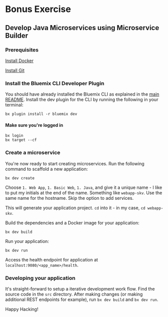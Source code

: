 # Bonus Exercise
## Develop Java Microservices using Microservice Builder

### Prerequisites

[Install Docker](https://www.docker.com/community-edition)

[Install Git](https://git-scm.com/downloads)

### Install the Bluemix CLI Developer Plugin

You should have already installed the Bluemix CLI as explained in the [main README](../README.md). Install the dev plugin for the CLI by running the following in your terminal:

```
bx plugin install -r bluemix dev
```

#### Make sure you're logged in

```
bx login
bx target --cf
```

### Create a microservice

You're now ready to start creating microservices. Run the following command to scaffold a new application:

```
bx dev create
```

Choose `1. Web App`, `1. Basic Web`, `1. Java`, and give it a unique name - I like to put my initials at the end of the name. Something like `webapp-skv`. Use the same name for the hostname. Skip the option to add services.

This will generate your application project. `cd` into it - in my case, `cd webapp-skv`.

Build the dependencies and a Docker image for your application:

```
bx dev build
```

Run your application:

```
bx dev run
```

Access the health endpoint for application at `localhost:9080/<app_name>/health`. 

### Developing your application

It's straight-forward to setup a iterative development work flow. Find the source code in the `src` directory. After making changes (or making additional REST endpoints for example), run `bx dev build` and `bx dev run`.

Happy Hacking!